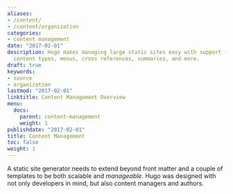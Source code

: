 ```yaml
---
aliases:
- /content/
- /content/organization
categories:
- content management
date: "2017-02-01"
description: Hugo makes managing large static sites easy with support for archetypes,
  content types, menus, cross references, summaries, and more.
draft: true
keywords:
- source
- organization
lastmod: "2017-02-01"
linktitle: Content Management Overview
menu:
  docs:
    parent: content-management
    weight: 1
publishdate: "2017-02-01"
title: Content Management
toc: false
weight: 1
---
```


A static site generator needs to extend beyond front matter and a couple of templates to be both scalable and *manageable*. Hugo was designed with not only developers in mind, but also content managers and authors.
